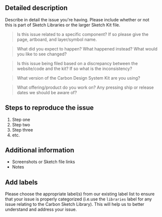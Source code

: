 <!-- Feel free to remove sections that aren't relevant.

## Title line template: [Title]: Brief description

-->

## Detailed description

Describe in detail the issue you're having. Please include whether or not this is part of Sketch Libraries or the larger Sketch Kit file.



> Is this issue related to a specific component? If so please give the page, artboard, and layer/symbol name.


> What did you expect to happen? What happened instead? What would you like to see changed?


> Is this issue being filed based on a discrepancy between the website/code and the kit? If so what is the inconsistency?


> What version of the Carbon Design System Kit are you using?


> What offering/product do you work on? Any pressing ship or release dates we should be aware of?


## Steps to reproduce the issue

1. Step one
2. Step two
3. Step three
4. etc.


## Additional information

* Screenshots or Sketch file links
* Notes


## Add labels
Please choose the appropriate label(s) from our existing label list to ensure that your issue is properly categorized (i.e.use the `libraries` label for any issue relating to the Carbon Sketch Library). This will help us to better understand and address your issue.
